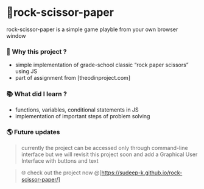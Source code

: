 # 🗿rock-scissor-paper

rock-scissor-paper is a simple game playble from your own browser window

### 👋 Why this project ?

- simple implementation of grade-school classic “rock paper scissors” using JS
- part of assignment from [theodinproject.com]

### 📚 What did I learn ?

- functions, variables, conditional statements in JS
- implementation of important steps of problem solving

### 🌎 Future updates

>currently the project can be accessed only through command-line interface
>but we will revisit this project soon and add a Graphical User Interface with buttons and text

> 🌐 check out the project now @[https://sudeep-k.github.io/rock-scissor-paper/]

